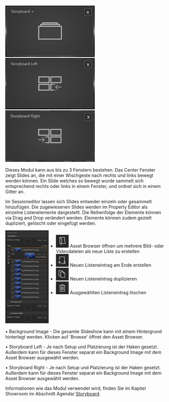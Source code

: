 
![Storyboard+](../img/Manager/Module/Storyboardplus_Module.PNG) 
![Storyboard+](../img/Manager/Module/Storyboard_Left_Module.PNG)
![Storyboard+](../img/Manager/Module/Storyboard_Right_Module.PNG) 

Dieses Modul kann aus bis zu 3 Fenstern bestehen. Das Center Fenster zeigt Slides an, die mit einer Wischgeste nach rechts und links bewegt werden können. Ein Slide welches so bewegt wurde sammelt sich entsprechend rechts oder links in einem Fenster, und ordnet sich in einem Gitter an.

Im Sessioneditor lassen sich Slides entweder einzeln oder gesammelt hinzufügen. Die zugewiesenen Slides werden im Property Editor als einzelne Listenelemente dargestellt. Die Reihenfolge der Elemente können via Drag and Drop verändert werden. Elemente können zudem gezielt dupliziert, gelöscht oder eingefügt werden.

<div style="display: flex; justify-content: space-between;">

<div>
        <img src="../img/Manager/Module/Storyboardplus_PropertyEditor.PNG" />
</div>

<ul>
    <li><div><img src="../img/Manager/Module/Storyboardplus_Icon_Folder.PNG" /> Asset Browser öffnen um mehrere Bild- oder Videodateien als neue Liste zu erstellen</div> </li>
    <li><div>
        <img src="../img/Manager/Module/Storyboardplus_Icon_New.PNG"/> Neuen Listeneintrag am Ende erstellen
    </div></li>
    <li><div><img src="../img/Manager/Module/Storyboardplus_Icon_Duplicate.PNG"/> Neuen Listeneintrag duplizieren</div></li>
    <li><div><img src="../img/Manager/Module/Storyboardplus_Icon_Delete.PNG"/> Ausgewählten Listeneintrag löschen</div></li>
</ul>


</div>

•    Background Image - Die gesamte Slideshow kann mit einem Hintergrund hinterlegt werden. Klicken auf 'Browse' öffnet den Asset Browser. 



•    Storyboard Left - Je nach Setup und Platzierung ist der Haken gesetzt. Außerdem kann für dieses Fenster separat ein Background Image mit dem Asset Browser ausgewählt werden. 



•    Storyboard Right - Je nach Setup und Platzierung ist der Haken gesetzt. Außerdem kann für dieses Fenster separat ein Background Image mit dem Asset Browser ausgewählt werden. 


Informationen wie das Modul verwendet wird, finden Sie im Kapitel Showroom im Abschnitt Agenda/ [Storyboard](../../agendaalternate/#storyboard).


